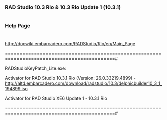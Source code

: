 ###  RAD Studio 10.3 Rio & 10.3 Rio Update 1 (10.3.1)
#
###  Help Page
#
http://docwiki.embarcadero.com/RADStudio/Rio/en/Main_Page

============================================================================================#

RADStudioKeyPatch_Lite.exe:

Activator for RAD Studio 10.3.1 Rio (Version: 26.0.33219.4899) - http://altd.embarcadero.com/download/radstudio/10.3/delphicbuilder10_3_1_194899.iso

Activator for RAD Studio XE6 Update 1 - 10.3.1 Rio

============================================================================================#
